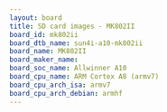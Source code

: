```yaml
---
layout: board
title: SD card images - MK802II
board_id: mk802ii
board_dtb_name: sun4i-a10-mk802ii
board_name: MK802II
board_maker_name: 
board_soc_name: Allwinner A10
board_cpu_name: ARM Cortex A8 (armv7)
board_cpu_arch_isa: armv7
board_cpu_arch_debian: armhf
---
```

